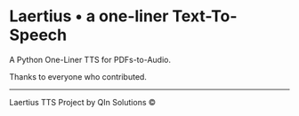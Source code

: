 # Laertius • a one-liner Text-To-Speech

A Python One-Liner TTS for PDFs-to-Audio.  

Thanks to everyone who contributed.  

---
Laertius TTS Project by QIn Solutions ©
